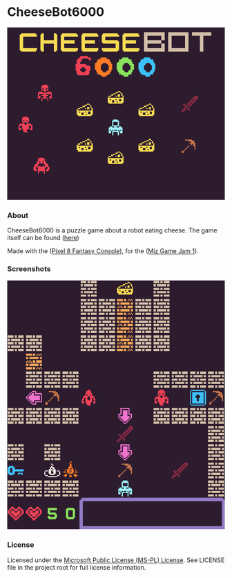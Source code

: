 # CheeseBot6000
![game_thumbnail](images/thumbnail.png)


### About
CheeseBot6000 is a puzzle game about a robot eating cheese.
The game itself can be found ([here](http://mustbeatomic.itch.io/cheesebot-6000))

Made with the ([Pixel 8 Fantasy Console](http://pixelvision8.itch.io/pv8)), for the ([Miz Game Jam 1](http://itch.io/jam/miz-jam-1)).


### Screenshots

![game_thumbnail](images/level.png)


### License

Licensed under the [Microsoft Public License (MS-PL) License](https://opensource.org/licenses/MS-PL).  See LICENSE file in the project root for full license information.
